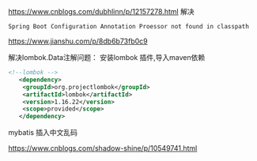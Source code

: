

https://www.cnblogs.com/dubhlinn/p/12157278.html
解决

`Spring Boot Configuration Annotation Proessor not found in classpath`


https://www.jianshu.com/p/8db6b73fb0c9

解决lombok.Data注解问题： 安装lombok 插件,导入maven依赖
```xml
<!--lombok -->
   <dependency>
   	<groupId>org.projectlombok</groupId>
   	<artifactId>lombok</artifactId>
   	<version>1.16.22</version>
   	<scope>provided</scope>
   </dependency>
```

mybatis 插入中文乱码

https://www.cnblogs.com/shadow-shine/p/10549741.html



